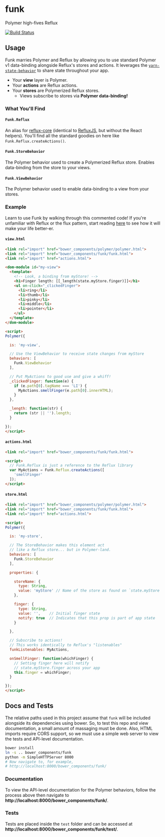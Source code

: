 # funk

Polymer high-fives Reflux

[![Build Status](https://travis-ci.org/devinivy/funk.svg?branch=master)](https://travis-ci.org/devinivy/funk)

## Usage
Funk marries Polymer and Reflux by allowing you to use standard Polymer v1 data-binding alongside Reflux's stores and actions.  It leverages the [`yarn-state-behavior`](https://github.com/yarn-co/yarn-state-behavior) to share state throughout your app.
  - Your **view** layer is Polymer.
  - Your **actions** are Reflux actions.
  - Your **stores** are Polymerized Reflux stores.
    - Views subscribe to stores via **Polymer data-binding!**

### What You'll Find
#### `Funk.Reflux`
An alias for [reflux-core](https://github.com/reflux/reflux-core) (identical to [RefluxJS](https://github.com/reflux/refluxjs), but without the React helpers).  You'll find all the standard goodies on here like `Funk.Reflux.createActions()`.

#### `Funk.StoreBehavior`
The Polymer behavior used to create a Polymerized Reflux store.  Enables data-binding from the store to your views.

#### `Funk.ViewBehavior`
The Polymer behavior used to enable data-binding to a view from your stores.

### Example
Learn to use Funk by walking through this commented code!  If you're unfamiliar with Reflux or the flux pattern, start reading [here](https://github.com/reflux/refluxjs) to see how it will make your life better-er.

#### `view.html`
```html
<link rel="import" href="bower_components/polymer/polymer.html">
<link rel="import" href="bower_components/funk/funk.html">
<link rel="import" href="actions.html">

<dom-module id="my-view">
  <template>
    <!-- Look, a binding from myStore! -->
    <h1>Finger length: [[_length(state.myStore.finger)]]</h1>
    <ul on-click="_clickedFinger">
      <li>ring</li>
      <li>thumb</li>
      <li>pinky</li>
      <li>middle</li>
      <li>pointer</li>
    </ul>
  </template>
</dom-module>

<script>
Polymer({

  is: 'my-view',

  // Use the ViewBehavior to receive state changes from myStore
  behaviors: [
    Funk.ViewBehavior
  ],

  // Put MyActions to good use and give a whiff!
  _clickedFinger: function(e) {
    if (e.path[0].tagName === 'LI') {
      MyActions.smellFinger(e.path[0].innerHTML);
    }
  },

  _length: function(str) {
    return (str || '').length;
  }

});
</script>
```

#### `actions.html`
```html
<link rel="import" href="bower_components/funk/funk.html">

<script>
  // Funk.Reflux is just a reference to the Reflux library
  var MyActions = Funk.Reflux.createActions([
    'smellFinger'
  ]);
</script>
```

#### `store.html`
```html
<link rel="import" href="bower_components/polymer/polymer.html">
<link rel="import" href="bower_components/funk/funk.html">
<link rel="import" href="actions.html">

<script>
Polymer({

  is: 'my-store',

  // The StoreBehavior makes this element act
  // like a Reflux store... but in Polymer-land.
  behaviors: [
    Funk.StoreBehavior
  ],

  properties: {

    storeName: {
      type: String,
      value: 'myStore' // Name of the store as found on `state.myStore`
    },

    finger: {
      type: String,
      value: '',    // Initial finger state
      notify: true  // Indicates that this prop is part of app state
    }

  },

  // Subscribe to actions!
  // This works identically to Reflux's "listenables"
  funkListenables: MyActions,

  onSmellFinger: function(whichFinger) {
    // Setting finger here will notify
    // state.myStore.finger across your app
    this.finger = whichFinger;
  }

});
</script>
```

## Docs and Tests
The relative paths used in this project assume that `funk` will be included alongside its dependencies using bower.  So, to test this repo and view documentation, a small amount of massaging must be done.  Also, HTML imports require CORS support, so we must use a simple web server to view the tests and API-level documentation.
```bash
bower install
ln -s .. bower_components/funk
python -m SimpleHTTPServer 8000
# Now navigate to, for example,
# http://localhost:8000/bower_components/funk/
```

### Documentation
To view the API-level documentation for the Polymer behaviors, follow the process above then navigate to **http://localhost:8000/bower_components/funk/**.

### Tests
Tests are placed inside the `test` folder and can be accessed at **http://localhost:8000/bower_components/funk/test/**.
